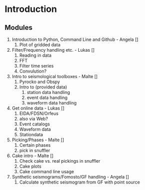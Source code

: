 # Introduction 

## Modules
1. Introduction to Python, Command Line and Github - Angela []
    1. Plot of gridded data
2. Filter/Frequency handling etc. - Lukas []
    1. Reading in data
    2. FFT
    3. Filter time series
    4. Convulution?
3. Intro to seismological toolboxes - Malte []
    1. Pyrocko and Obspy
    2. Intro to (provided data)
        1. station data handling
        2. event data handling
        3. waveform data handling
4. Get online data - Lukas []
    1. EIDA/FDSN/Orfeus
    2. also via Web?
    3. Event catalogs
    4. Waveform data
    5. Stationdata
5. Picking/Phases - Malte []
    1. Certain phases
    2. pick in snuffler
6. Cake intro - Malte []
    1. Check cake vs. real pickings in snuffler
    2. Cake plots
    3. Cake command line usage
7. Synthetic seismograms/Fomosto/GF handling - Angela []
    1. Calculate synthetic seismogram from GF with point source

